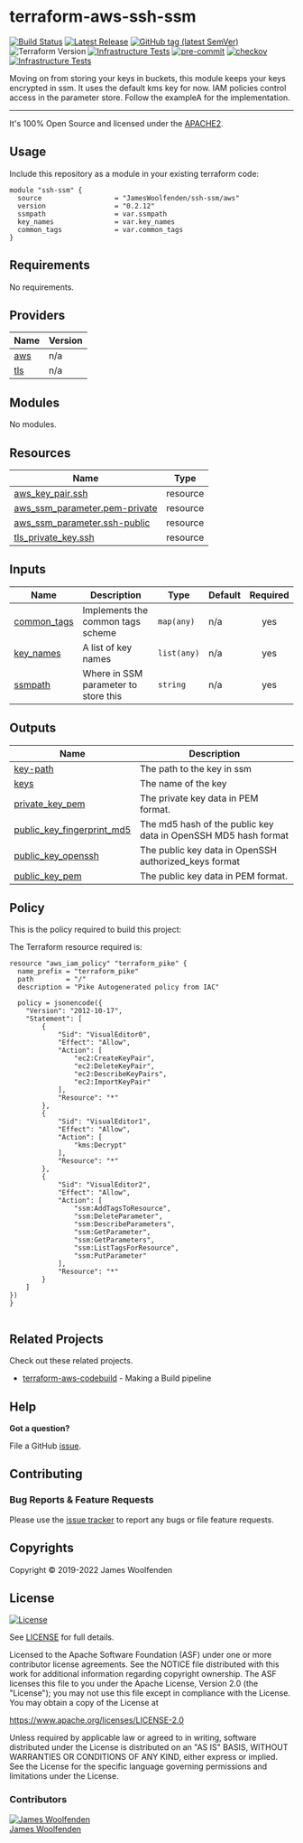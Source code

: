 # terraform-aws-ssh-ssm

[![Build Status](https://github.com/JamesWoolfenden/terraform-aws-ssh-ssm/workflows/Verify%20and%20Bump/badge.svg?branch=master)](https://github.com/JamesWoolfenden/terraform-aws-ssh-ssm)
[![Latest Release](https://img.shields.io/github/release/JamesWoolfenden/terraform-aws-ssh-ssm.svg)](https://github.com/JamesWoolfenden/terraform-aws-ssh-ssm/releases/latest)
[![GitHub tag (latest SemVer)](https://img.shields.io/github/tag/JamesWoolfenden/terraform-aws-ssh-ssm.svg?label=latest)](https://github.com/JamesWoolfenden/terraform-aws-ssh-ssm/releases/latest)
![Terraform Version](https://img.shields.io/badge/tf-%3E%3D0.14.0-blue.svg)
[![Infrastructure Tests](https://www.bridgecrew.cloud/badges/github/JamesWoolfenden/terraform-aws-ssh-ssm/cis_aws)](https://www.bridgecrew.cloud/link/badge?vcs=github&fullRepo=JamesWoolfenden%2Fterraform-aws-ssh-ssm&benchmark=CIS+AWS+V1.2)
[![pre-commit](https://img.shields.io/badge/pre--commit-enabled-brightgreen?logo=pre-commit&logoColor=white)](https://github.com/pre-commit/pre-commit)
[![checkov](https://img.shields.io/badge/checkov-verified-brightgreen)](https://www.checkov.io/)
[![Infrastructure Tests](https://www.bridgecrew.cloud/badges/github/jameswoolfenden/terraform-aws-ssh-ssm/general)](https://www.bridgecrew.cloud/link/badge?vcs=github&fullRepo=JamesWoolfenden%2Fterraform-aws-ssh-ssm&benchmark=INFRASTRUCTURE+SECURITY)

Moving on from storing your keys in buckets, this module keeps your keys encrypted in ssm. It uses the default kms key for now. IAM policies control access in the parameter store.
Follow the exampleA for the implementation.

---

It's 100% Open Source and licensed under the [APACHE2](LICENSE).

## Usage

Include this repository as a module in your existing terraform code:

```hcl
module "ssh-ssm" {
  source                  = "JamesWoolfenden/ssh-ssm/aws"
  version                 = "0.2.12"
  ssmpath                 = var.ssmpath
  key_names               = var.key_names
  common_tags             = var.common_tags
}
```

<!-- BEGINNING OF PRE-COMMIT-TERRAFORM DOCS HOOK -->
## Requirements

No requirements.

## Providers

| Name | Version |
|------|---------|
| <a name="provider_aws"></a> [aws](#provider\_aws) | n/a |
| <a name="provider_tls"></a> [tls](#provider\_tls) | n/a |

## Modules

No modules.

## Resources

| Name | Type |
|------|------|
| [aws_key_pair.ssh](https://registry.terraform.io/providers/hashicorp/aws/latest/docs/resources/key_pair) | resource |
| [aws_ssm_parameter.pem-private](https://registry.terraform.io/providers/hashicorp/aws/latest/docs/resources/ssm_parameter) | resource |
| [aws_ssm_parameter.ssh-public](https://registry.terraform.io/providers/hashicorp/aws/latest/docs/resources/ssm_parameter) | resource |
| [tls_private_key.ssh](https://registry.terraform.io/providers/hashicorp/tls/latest/docs/resources/private_key) | resource |

## Inputs

| Name | Description | Type | Default | Required |
|------|-------------|------|---------|:--------:|
| <a name="input_common_tags"></a> [common\_tags](#input\_common\_tags) | Implements the common tags scheme | `map(any)` | n/a | yes |
| <a name="input_key_names"></a> [key\_names](#input\_key\_names) | A list of key names | `list(any)` | n/a | yes |
| <a name="input_ssmpath"></a> [ssmpath](#input\_ssmpath) | Where in SSM parameter to store this | `string` | n/a | yes |

## Outputs

| Name | Description |
|------|-------------|
| <a name="output_key-path"></a> [key-path](#output\_key-path) | The path to the key in ssm |
| <a name="output_keys"></a> [keys](#output\_keys) | The name of the key |
| <a name="output_private_key_pem"></a> [private\_key\_pem](#output\_private\_key\_pem) | The private key data in PEM format. |
| <a name="output_public_key_fingerprint_md5"></a> [public\_key\_fingerprint\_md5](#output\_public\_key\_fingerprint\_md5) | The md5 hash of the public key data in OpenSSH MD5 hash format |
| <a name="output_public_key_openssh"></a> [public\_key\_openssh](#output\_public\_key\_openssh) | The public key data in OpenSSH authorized\_keys format |
| <a name="output_public_key_pem"></a> [public\_key\_pem](#output\_public\_key\_pem) | The public key data in PEM format. |
<!-- END OF PRE-COMMIT-TERRAFORM DOCS HOOK -->

## Policy

This is the policy required to build this project:

<!-- BEGINNING OF PRE-COMMIT-PIKE DOCS HOOK -->
The Terraform resource required is:

```golang
resource "aws_iam_policy" "terraform_pike" {
  name_prefix = "terraform_pike"
  path        = "/"
  description = "Pike Autogenerated policy from IAC"

  policy = jsonencode({
    "Version": "2012-10-17",
    "Statement": [
        {
            "Sid": "VisualEditor0",
            "Effect": "Allow",
            "Action": [
                "ec2:CreateKeyPair",
                "ec2:DeleteKeyPair",
                "ec2:DescribeKeyPairs",
                "ec2:ImportKeyPair"
            ],
            "Resource": "*"
        },
        {
            "Sid": "VisualEditor1",
            "Effect": "Allow",
            "Action": [
                "kms:Decrypt"
            ],
            "Resource": "*"
        },
        {
            "Sid": "VisualEditor2",
            "Effect": "Allow",
            "Action": [
                "ssm:AddTagsToResource",
                "ssm:DeleteParameter",
                "ssm:DescribeParameters",
                "ssm:GetParameter",
                "ssm:GetParameters",
                "ssm:ListTagsForResource",
                "ssm:PutParameter"
            ],
            "Resource": "*"
        }
    ]
})
}


```
<!-- END OF PRE-COMMIT-PIKE DOCS HOOK -->

## Related Projects

Check out these related projects.

- [terraform-aws-codebuild](https://github.com/jameswoolfenden/terraform-aws-codebuild) - Making a Build pipeline

## Help

**Got a question?**

File a GitHub [issue](https://github.com/jameswoolfenden/terraform-aws-ssh-ssm/issues).

## Contributing

### Bug Reports & Feature Requests

Please use the [issue tracker](https://github.com/jameswoolfenden/terraform-aws-ssh-ssm/issues) to report any bugs or file feature requests.

## Copyrights

Copyright © 2019-2022 James Woolfenden

## License

[![License](https://img.shields.io/badge/License-Apache%202.0-blue.svg)](https://opensource.org/licenses/Apache-2.0)

See [LICENSE](LICENSE) for full details.

Licensed to the Apache Software Foundation (ASF) under one
or more contributor license agreements. See the NOTICE file
distributed with this work for additional information
regarding copyright ownership. The ASF licenses this file
to you under the Apache License, Version 2.0 (the
"License"); you may not use this file except in compliance
with the License. You may obtain a copy of the License at

<https://www.apache.org/licenses/LICENSE-2.0>

Unless required by applicable law or agreed to in writing,
software distributed under the License is distributed on an
"AS IS" BASIS, WITHOUT WARRANTIES OR CONDITIONS OF ANY
KIND, either express or implied. See the License for the
specific language governing permissions and limitations
under the License.

### Contributors

[![James Woolfenden][jameswoolfenden_avatar]][jameswoolfenden_homepage]<br/>[James Woolfenden][jameswoolfenden_homepage]

[jameswoolfenden_homepage]: https://github.com/jameswoolfenden
[jameswoolfenden_avatar]: https://github.com/jameswoolfenden.png?size=150
